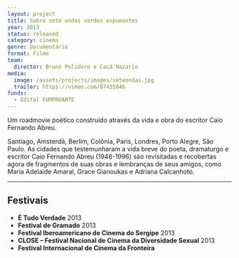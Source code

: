 ```yaml
---
layout: project
title: Sobre sete ondas verdes espumantes
year: 2013
status: released
category: cinema
genre: Documentário
format: Filme
team:
  director: Bruno Polidoro e Cacá Nazario
media:
  image: /assets/projects/images/seteondas.jpg
  trailer: https://vimeo.com/87435846
funds:
  - Edital FUMPROARTE
---
```

Um roadmovie poético construído através da vida e obra do escritor Caio
Fernando Abreu.

Santiago, Amsterdã, Berlim, Colônia, Paris, Londres, Porto Alegre, São Paulo. As
cidades que testemunharam a vida breve do poeta, dramaturgo e escritor Caio
Fernando Abreu (1948-1996) são revisitadas e recobertas agora de fragmentos
de suas obras e lembranças de seus amigos, como Maria Adelaide Amaral, Grace
Gianoukas e Adriana Calcanhoto.

---

## Festivais

* **É Tudo Verdade** 2013
* **Festival de Gramado** 2013
* **Festival Iberoamericano de Cinema do Sergipe** 2013
* **CLOSE – Festival Nacional de Cinema da Diversidade Sexual** 2013
* **Festival Internacional de Cinema da Fronteira**
